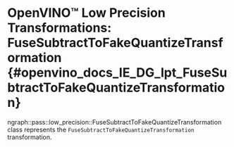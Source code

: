 # OpenVINO™ Low Precision Transformations: FuseSubtractToFakeQuantizeTransformation {#openvino_docs_IE_DG_lpt_FuseSubtractToFakeQuantizeTransformation}

ngraph::pass::low_precision::FuseSubtractToFakeQuantizeTransformation class represents the `FuseSubtractToFakeQuantizeTransformation` transformation.
